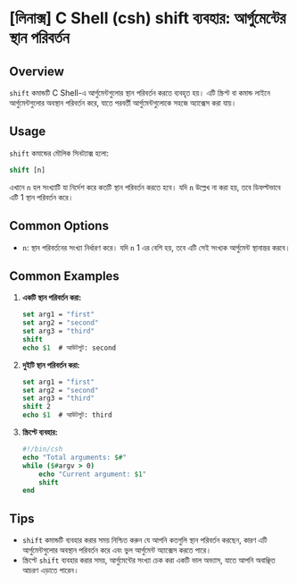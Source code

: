 # [লিনাক্স] C Shell (csh) shift ব্যবহার: আর্গুমেন্টের স্থান পরিবর্তন

## Overview
`shift` কমান্ডটি C Shell-এ আর্গুমেন্টগুলোর স্থান পরিবর্তন করতে ব্যবহৃত হয়। এটি স্ক্রিপ্ট বা কমান্ড লাইনে আর্গুমেন্টগুলোর অবস্থান পরিবর্তন করে, যাতে পরবর্তী আর্গুমেন্টগুলোকে সহজে অ্যাক্সেস করা যায়।

## Usage
`shift` কমান্ডের মৌলিক সিনট্যাক্স হলো:

```csh
shift [n]
```

এখানে `n` হল সংখ্যাটি যা নির্দেশ করে কতটি স্থান পরিবর্তন করতে হবে। যদি `n` উল্লেখ না করা হয়, তবে ডিফল্টভাবে এটি 1 স্থান পরিবর্তন করে।

## Common Options
- `n`: স্থান পরিবর্তনের সংখ্যা নির্ধারণ করে। যদি `n` 1 এর বেশি হয়, তবে এটি সেই সংখ্যক আর্গুমেন্ট স্থানান্তর করবে।

## Common Examples
1. **একটি স্থান পরিবর্তন করা:**
   ```csh
   set arg1 = "first"
   set arg2 = "second"
   set arg3 = "third"
   shift
   echo $1  # আউটপুট: second
   ```

2. **দুইটি স্থান পরিবর্তন করা:**
   ```csh
   set arg1 = "first"
   set arg2 = "second"
   set arg3 = "third"
   shift 2
   echo $1  # আউটপুট: third
   ```

3. **স্ক্রিপ্টে ব্যবহার:**
   ```csh
   #!/bin/csh
   echo "Total arguments: $#"
   while ($#argv > 0)
       echo "Current argument: $1"
       shift
   end
   ```

## Tips
- `shift` কমান্ডটি ব্যবহার করার সময় নিশ্চিত করুন যে আপনি কতগুলি স্থান পরিবর্তন করছেন, কারণ এটি আর্গুমেন্টগুলোর অবস্থান পরিবর্তন করে এবং ভুল আর্গুমেন্ট অ্যাক্সেস করতে পারে।
- স্ক্রিপ্টে `shift` ব্যবহার করার সময়, আর্গুমেন্টের সংখ্যা চেক করা একটি ভাল অভ্যাস, যাতে আপনি অবাঞ্ছিত আচরণ এড়াতে পারেন।